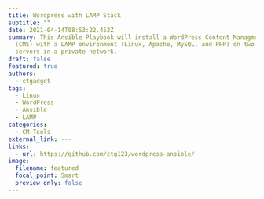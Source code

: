 ```yaml
---
title: Wordpress with LAMP Stack
subtitle: ""
date: 2021-04-14T08:53:22.452Z
summary: This Ansible Playbook will install a WordPress Content Managment System
  (CMS) with a LAMP environment (Linux, Apache, MySQL, and PHP) on two remote
  servers in a private network.
draft: false
featured: true
authors:
  - ctgadget
tags:
  - Linux
  - WordPress
  - Ansible
  - LAMP
categories:
  - CM-Tools
external_link: ---
links:
  - url: https://github.com/ctg123/wordpress-ansible/
image:
  filename: featured
  focal_point: Smart
  preview_only: false
---
```

